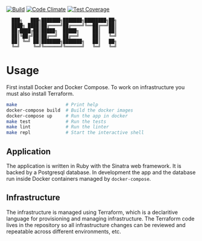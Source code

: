 [![Build](https://circleci.com/gh/scripttease/meet.svg?style=shield)](https://circleci.com/gh/scripttease/meet)
[![Code Climate](https://codeclimate.com/github/scripttease/meet/badges/gpa.svg)](https://codeclimate.com/github/scripttease/meet)
[![Test Coverage](https://codeclimate.com/github/scripttease/meet/badges/coverage.svg)](https://codeclimate.com/github/scripttease/meet/coverage)

```
  ███╗   ███╗███████╗███████╗████████╗██╗
  ████╗ ████║██╔════╝██╔════╝╚══██╔══╝██║
  ██╔████╔██║█████╗  █████╗     ██║   ██║
  ██║╚██╔╝██║██╔══╝  ██╔══╝     ██║   ╚═╝
  ██║ ╚═╝ ██║███████╗███████╗   ██║   ██╗
  ╚═╝     ╚═╝╚══════╝╚══════╝   ╚═╝   ╚═╝
```

# Usage

First install Docker and Docker Compose.
To work on infrastructure you must also install Terraform.

```sh
make                  # Print help
docker-compose build  # Build the docker images
docker-compose up     # Run the app in docker
make test             # Run the tests
make lint             # Run the linter
make repl             # Start the interactive shell
```


## Application

The application is written in Ruby with the Sinatra web framework. It is
backed by a Postgresql database. In development the app and the database run
inside Docker containers managed by `docker-compose`.


## Infrastructure

The infrastructure is managed using Terraform, which is a declaritive language
for provisioning and managing infrastructure. The Terraform code lives in the
repository so all infrastructure changes can be reviewed and repeatable across
different environments, etc.
